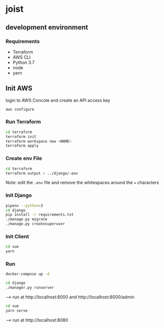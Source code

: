 # joist


## development environment

### Requirements
 * Terraform
 * AWS CLI
 * Python 3.7
 * node
 * yarn

## Init AWS
login to AWS Concole and create an API access key
```sh
aws configure
```

### Run Terraform
```sh
cd terraform
terraform init
terraform workspace new <NAME>
terraform apply
```

### Create env File
```sh
cd terraform
terraform output > ../django/.env
```
Note: edit the `.env` file and remove the whitespaces around the `=` characters

### Init Django
```sh
pipenv --python=3
cd django
pip install -r requirements.txt
./manage.py migrate
./manage.py createsuperuser
```

### Init Client
```sh
cd vue
yarn
```

### Run
```sh
docker-compose up -d
```

```sh
cd django
./manager.py runserver
```
--> run at http://localhost:8000 and http://localhost:8000/admin

```sh
cd vue
yarn serve
```
--> run at http://localhost:8080